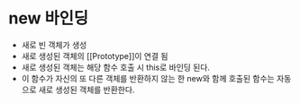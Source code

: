 
# new 바인딩
- 새로 빈 객체가 생성
- 새로 생성된 객체의 [[Prototype]]이 연결 됨
- 새로 생성된 객체는 해당 함수 호출 시 this로 바인딩 된다.
- 이 함수가 자신의 또 다른 객체를 반환하지 않는 한 new와 함께 호출된 함수는 자동으로 새로 생성된 객체를 반환한다.
